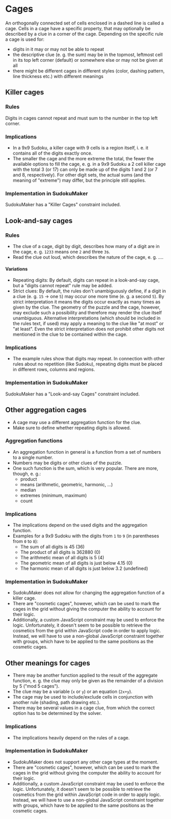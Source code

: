 # Cages
An orthogonally connected set of cells enclosed in a dashed line is called a cage.
Cells in a cage have a specific property, that may optionally be described by a clue in a corner of the cage.
Depending on the specific rule a cage is used for:
* digits in it may or may not be able to repeat
* the descriptive clue (e. g. the sum) may be in the topmost, leftmost cell in its top left corner (default) or somewhere else or may not be given at all
* there might be different cages in different styles (color, dashing pattern, line thickness etc.) with different meanings

## Killer cages
### Rules
Digits in cages cannot repeat and must sum to the number in the top left corner.

### Implications
* In a 9x9 Sudoku, a killer cage with 9 cells is a region itself, i. e. it contains all of the digits exactly once.
* The smaller the cage and the more extreme the total, the fewer the available options to fill the cage, e. g.
  in a 9x9 Sudoku a 2 cell killer cage with the total 3 (or 17) can only be made up of the digits 1 and 2 (or 7 and 8, respectively).
  For other digit sets, the actual sums (and the meaning of "extreme") may differ, but the principle still applies.

### Implementation in SudokuMaker
SudokuMaker has a "Killer Cages" constraint included.

## Look-and-say cages
### Rules
* The clue of a cage, digit by digit, describes how many of a digit are in the cage, e. g. `1233` means one `2` and three `3`s.
* Read the clue out loud, which describes the nature of the cage, e. g. ....

#### Variations
* Repeating digits: By default, digits can repeat in a look-and-say cage, but a "digits cannot repeat" rule may be added.
* Strict clues: By default, the rules don't unambiguously define, if a digit in a clue (e. g. `15` → one `5`) may occur one more time (e. g. a second `5`).
  By strict interpretation it means the digits occur exactly as many times as given by the clue.
  The geometry of the puzzle and the cage, however, may exclude such a possibility and therefore may render the clue itself unambiguous.
  Alternative interpretations (which should be included in the rules text, if used) may apply a meaning to the clue like "at most" or "at least".
  Even the strict interpretation does not prohibit other digits not mentioned in the clue to be contained within the cage.

### Implications
* The example rules show that digits may repeat. In connection with other rules about no repetition (like Sudoku), repeating digits must be placed in different rows, columns and regions.

### Implementation in SudokuMaker
SudokuMaker has a "Look-and-say Cages" constraint included.

## Other aggregation cages
* A cage may use a different aggregation function for the clue.
* Make sure to define whether repeating digits is allowed.

### Aggregation functions
* An aggregation function in general is a function from a set of numbers to a single number.
* Numbers may be digits or other clues of the puzzle.
* One such function is the sum, which is very popular. There are more, though, e. g.:
  * product
  * means (arithmetic, geometric, harmonic, ...)
  * median
  * extremes (minimum, maximum)
  * count

### Implications
* The implications depend on the used digits and the aggregation function.
* Examples for a 9x9 Sudoku with the digits from `1` to `9` (in parentheses from `0` to `8`):
  * The sum of all digits is 45 (36)
  * The product of all digits is 362880 (0)
  * The arithmetic mean of all digits is 5 (4)
  * The geometric mean of all digits is just below 4.15 (0)
  * The harmonic mean of all digits is just below 3.2 (undefined)

### Implementation in SudokuMaker
* SudokuMaker does not allow for changing the aggregation function of a killer cage.
* There are "cosmetic cages", however, which can be used to mark the cages in the grid without giving the computer the ability to account for their logic.
* Additionally, a custom JavaScript constraint may be used to enforce the logic.
  Unfortunately, it doesn't seem to be possible to retrieve the cosmetics from the grid within JavaScript code in order to apply logic.
  Instead, we will have to use a non-global JavaScript constraint together with groups, which have to be applied to the same positions as the cosmetic cages.

## Other meanings for cages
* There may be another function applied to the result of the aggregate function, e. g. the clue may only be given as the remainder of a division by 5 ("mod 5 cages").
* The clue may be a variable (`x` or `y`) or an equation (`2x+y`).
* The cage may be used to include/exclude cells in conjunction with another rule (shading, path drawing etc.).
* There may be several values in a cage clue, from which the correct option has to be determined by the solver.

### Implications
* The implications heavily depend on the rules of a cage.

### Implementation in SudokuMaker
* SudokuMaker does not support any other cage types at the moment.
* There are "cosmetic cages", however, which can be used to mark the cages in the grid without giving the computer the ability to account for their logic.
* Additionally, a custom JavaScript constraint may be used to enforce the logic.
  Unfortunately, it doesn't seem to be possible to retrieve the cosmetics from the grid within JavaScript code in order to apply logic.
  Instead, we will have to use a non-global JavaScript constraint together with groups, which have to be applied to the same positions as the cosmetic cages.
